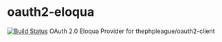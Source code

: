 # oauth2-eloqua
[![Build Status](https://img.shields.io/travis/permiakov/oauth2-eloqua/develop.svg?style=flat-square)](https://travis-ci.org/permiakov/oauth2-eloqua)
OAuth 2.0 Eloqua Provider for thephpleague/oauth2-client
